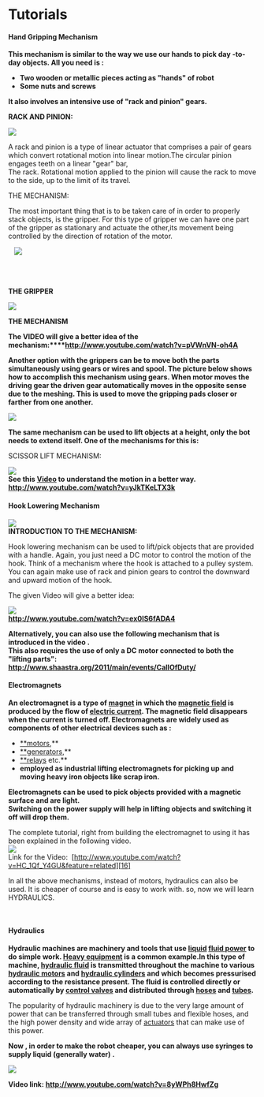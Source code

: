 # Tutorials

#### Hand Gripping Mechanism

**This mechanism is similar to the way we use our hands to pick day -to-day objects. All you need is :**

* **Two wooden or metallic pieces acting as "hands" of robot**
* **Some nuts and screws**

  
**It also involves an intensive use of "rack and pinion" gears.**

  
**RACK AND PINION:**

![][1]

A rack and pinion is a type of linear actuator that comprises a pair of gears which convert rotational motion into linear motion.The circular pinion engages teeth on a linear "gear" bar,  
The rack. Rotational motion applied to the pinion will cause the rack to move to the side, up to the limit of its travel.

THE MECHANISM:

The most important thing that is to be taken care of in order to properly stack objects, is the gripper. For this type of gripper we can have one part of the gripper as stationary and actuate the other,its movement being controlled by the direction of rotation of the motor.

   ![][2]  
 

 

**THE GRIPPER**

**![][3]**

****THE MECHANISM****

**The VIDEO will give a better idea of the mechanism:****<http://www.youtube.com/watch?v=pVWnVN-oh4A>**

**Another option with the grippers can be to move both the parts simultaneously using gears or wires and spool. The picture below shows how to accomplish this mechanism using gears. When motor moves the driving gear the driven gear automatically moves in the opposite sense due to the meshing. This is used to move the gripping pads closer or farther from one another.**

  
**![][4]**

**The same mechanism can be used to lift objects at a height, only the bot needs to extend itself. One of the mechanisms for this is:**

SCISSOR LIFT MECHANISM:

**![][5]  
See this [Video][6] to understand the motion in a better way.   
<http://www.youtube.com/watch?v=yJkTKeLTX3k>**

#### Hook Lowering Mechanism

**![][7]  
INTRODUCTION TO THE MECHANISM:**

Hook lowering mechanism can be used to lift/pick objects that are provided with a handle. Again, you just need a DC motor to control the motion of the hook. Think of a mechanism where the hook is attached to a pulley system. You can again make use of rack and pinion gears to control the downward and upward motion of the hook.

The given Video will give a better idea:

![][8]  
**<http://www.youtube.com/watch?v=ex0IS6fADA4>**

**Alternatively, you can also use the following mechanism that is introduced in the video .  
This also requires the use of only a DC motor connected to both the "lifting parts":  
<http://www.shaastra.org/2011/main/events/CallOfDuty/>**

#### Electromagnets

**An electromagnet is a type of [magnet][9] in which the [magnetic field][10] is produced by the flow of [electric current][11]. The magnetic field disappears when the current is turned off. Electromagnets are widely used as components of other electrical devices such as :**

* [**motors][12],**
* [**generators][13],**
* [**relays][14] etc.**
* **employed as industrial lifting electromagnets for picking up and moving heavy iron objects like scrap iron.**

**Electromagnets can be used to pick objects provided with a magnetic surface and are light.  
Switching on the power supply will help in lifting objects and switching it off will drop them.**

The complete tutorial, right from building the electromagnet to using it has been explained in the following video.  
![][15]  
Link for the Video:  [http://www.youtube.com/watch?v=HC_1Qf_Y4GU&feature=related][16]

In all the above mechanisms, instead of motors, hydraulics can also be used. It is cheaper of course and is easy to work with. so, now we will learn HYDRAULICS.

 

#### Hydraulics

**Hydraulic machines are machinery and tools that use [liquid][17] [fluid power][18] to do simple work. [Heavy equipment][19] is a common example.In this type of machine, [hydraulic fluid][20] is transmitted throughout the machine to various [hydraulic motors][21] and [hydraulic cylinders][22] and which becomes pressurised according to the resistance present. The fluid is controlled directly or automatically by [control valves][23] and distributed through [hoses][24] and [tubes][24].**

The popularity of hydraulic machinery is due to the very large amount of power that can be transferred through small tubes and flexible hoses, and the high power density and wide array of [actuators][25] that can make use of this power.

  
**Now , in order to make the robot cheaper, you can always use syringes to supply liquid (generally water) .**

**![][26]**

**Video link: <http://www.youtube.com/watch?v=8yWPh8HwfZg>**

[1]: https://lh4.googleusercontent.com/OsF6J5uS8v1YnHdULdUpmouythF1ZlMNB3-rkyvQwLnhorjy36Dd-EL33wI6P7aoBMyp_K8c6SHtLT3ofDcR663CXJWBSbNqyhECxR_L9diCWWgBMb8
[2]: https://lh3.googleusercontent.com/dLAoNn6P5KKXo4rekyTReqM7IWSTKjUfBBqMm3MDu0dQKzQbRRS4AT_kvx2OYgyTKaFibz0Kbcnwp_52yiESAtMMIUHJYSw9r_os-HVcXzZbtVPewaA
[3]: https://lh4.googleusercontent.com/WdTRNL6Bsc28AW8nA_XPCoxgRbq-8BPQ9N73iAP5lmQ59rkzIc4Wg5L18W9W8v4s-Iq_OrWA5iRVRwRfN6DlHYrttWxjFpbto6bl4KWL7gJlXCEYFzc
[4]: https://lh6.googleusercontent.com/bud-p0tDSPIK0L7WXnKBzEarsaecN6rk5Kmz3nF_cmvE7B1iBDpxV6WAibq_nUxwBMZflhpwSrGiy78R842JtPJqFDVi1Rw5kVQRmR-IgIGXu1tgjC8
[5]: https://lh4.googleusercontent.com/RHwxkJajc51ot9Z_urcxbUjcYZDJ_NLX7XqBHY_0Pca3hIcuySnJVBl6fuemHQeL86dMKSAnOKNp4ceJ7tD7YUZmrubfUs0Oc0nttObRXkUa0BSwZCA
[6]: http://www.youtube.com/watch?v=yJkTKeLTX3k
[7]: https://lh5.googleusercontent.com/8mqdkWF2fo69U-FJyKkZz40tBKe7TRakzBUDh5UTH5WKlRcSQ0LyM737m39s2LofCgyNUCkKAa-8soh0X8hwmgYAPf2MA7ZI8gO0N7TIi6nS_KjX2Ao
[8]: https://lh4.googleusercontent.com/y5ZJkmusapxX35RNdXIv1louMFODlPFuraW5loT05dRx9XUTVZQgnDVWxRmZ7OpTiuuQWfRWTao2yMzoiAQeOF4-8JyddFRQOvjLzCniVEQBts42XTI
[9]: http://en.wikipedia.org/wiki/Magnet
[10]: http://en.wikipedia.org/wiki/Magnetic_field
[11]: http://en.wikipedia.org/wiki/Electric_current
[12]: http://en.wikipedia.org/wiki/Motor
[13]: http://en.wikipedia.org/wiki/Electric_generator
[14]: http://en.wikipedia.org/wiki/Relay
[15]: https://lh5.googleusercontent.com/_s8x24c38ZHGjPAkyybX_QSbWz9Pw0ABk1Dv5-1A8e-bGBjINvxzfBYex8ae7k0Ir-Re1PMpqBRoXvdyRYQhqpc26S7YEz2aQK4DzhUeTW0hWqiUtQY
[16]: http://www.youtube.com/watch?v=HC_1Qf_Y4GU&feature=related
[17]: http://en.wikipedia.org/wiki/Liquid
[18]: http://en.wikipedia.org/wiki/Fluid_power
[19]: http://en.wikipedia.org/wiki/Engineering_vehicle
[20]: http://en.wikipedia.org/wiki/Hydraulic_fluid
[21]: http://en.wikipedia.org/wiki/Hydraulic_motor
[22]: http://en.wikipedia.org/wiki/Hydraulic_cylinder
[23]: http://en.wikipedia.org/wiki/Control_valves
[24]: http://en.wikipedia.org/wiki/Hydraulic_machinery#Hose.2C_tubes_and_pipes
[25]: http://en.wikipedia.org/wiki/Actuator
[26]: https://lh3.googleusercontent.com/T9zslehYYHJGNZrOJtFaFmeWfvzmoIM2pWwz2hesHidOI4G8ZXqCxgAOcnOt5sIMDkO0D42pDE05nTby3veMdvMX_5bpT4BI6w6AOgngONoHj2RckbU

